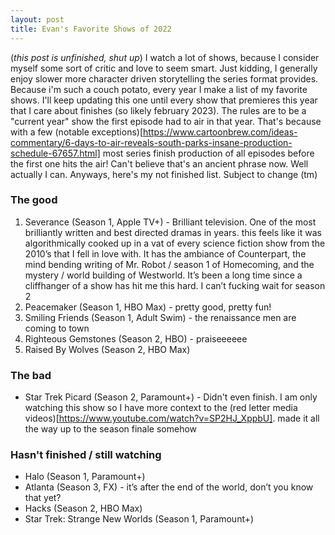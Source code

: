 ```yaml
---
layout: post
title: Evan's Favorite Shows of 2022
---
```

(*this post is unfinished, shut up*) I watch a lot of shows, because I consider myself some sort of critic and love to seem smart. Just kidding, I generally enjoy slower more character driven storytelling the series format provides. Because i'm such a couch potato, every year I make a list of my favorite shows. I'll keep updating this one until every show that premieres this year that I care about finishes (so likely february 2023). The rules are to be a "current year" show the first episode had to air in that year. That's because with a few (notable exceptions)[https://www.cartoonbrew.com/ideas-commentary/6-days-to-air-reveals-south-parks-insane-production-schedule-67657.html] most series finish production of all episodes before the first one hits the air! Can't believe that's an ancient phrase now. Well actually I can. Anyways, here's my not finished list. Subject to change (tm)

### The good
1. Severance (Season 1, Apple TV+) - Brilliant television. One of the most brilliantly written and best directed dramas in years. this feels like it was algorithmically cooked up in a vat of every science fiction show from the 2010’s that I fell in love with. It has the ambiance of Counterpart, the mind bending writing of Mr. Robot / season 1 of Homecoming, and the mystery / world building of Westworld. It’s been a long time since a cliffhanger of a show has hit me this hard. I can’t fucking wait for season 2
2. Peacemaker (Season 1, HBO Max) - pretty good, pretty fun!
3. Smiling Friends (Season 1, Adult Swim) - the renaissance men are coming to town
4. Righteous Gemstones (Season 2, HBO) - praiseeeeee 
5. Raised By Wolves (Season 2, HBO Max)

### The bad
* Star Trek Picard (Season 2, Paramount+) - Didn't even finish. I am only watching this show so I have more context to the (red letter media videos)[https://www.youtube.com/watch?v=SP2HJ_XppbU]. made it all the way up to the season finale somehow

### Hasn't finished / still watching
* Halo (Season 1, Paramount+)
* Atlanta (Season 3, FX) - it’s after the end of the world, don’t you know that yet?
* Hacks (Season 2, HBO Max)
* Star Trek: Strange New Worlds (Season 1, Paramount+)